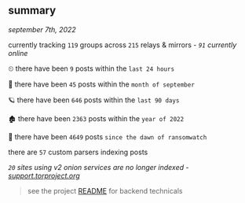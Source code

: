 
## summary
_september 7th, 2022_

currently tracking `119` groups across `215` relays & mirrors - _`91` currently online_

⏲ there have been `9` posts within the `last 24 hours`

🦈 there have been `45` posts within the `month of september`

🪐 there have been `646` posts within the `last 90 days`

🏚 there have been `2363` posts within the `year of 2022`

🦕 there have been `4649` posts `since the dawn of ransomwatch`

there are `57` custom parsers indexing posts

_`20` sites using v2 onion services are no longer indexed - [support.torproject.org](https://support.torproject.org/onionservices/v2-deprecation/)_

> see the project [README](https://github.com/joshhighet/ransomwatch#ransomwatch--) for backend technicals
